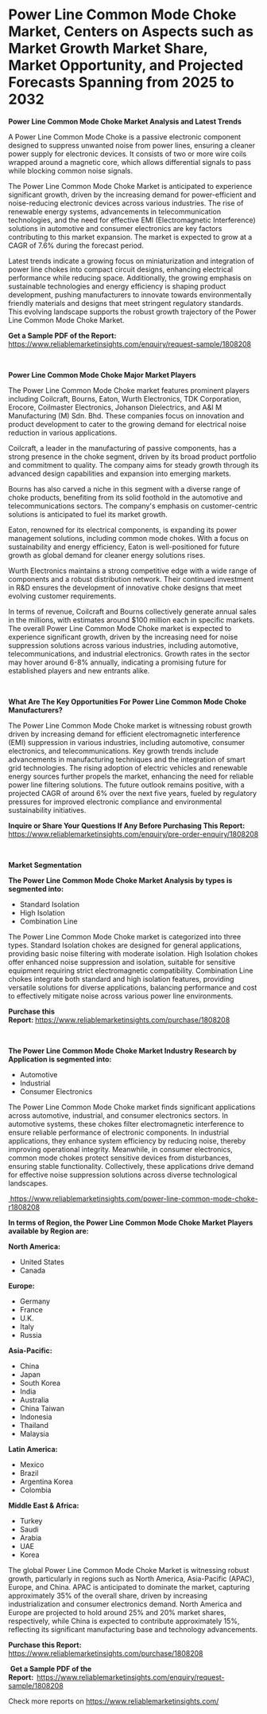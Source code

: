 <p><h1>Power Line Common Mode Choke Market, Centers on Aspects such as Market Growth Market Share, Market Opportunity, and Projected Forecasts Spanning from 2025 to 2032</h1></p><p><strong>Power Line Common Mode Choke Market Analysis and Latest Trends</strong></p>
<p><p>A Power Line Common Mode Choke is a passive electronic component designed to suppress unwanted noise from power lines, ensuring a cleaner power supply for electronic devices. It consists of two or more wire coils wrapped around a magnetic core, which allows differential signals to pass while blocking common noise signals.</p><p>The Power Line Common Mode Choke Market is anticipated to experience significant growth, driven by the increasing demand for power-efficient and noise-reducing electronic devices across various industries. The rise of renewable energy systems, advancements in telecommunication technologies, and the need for effective EMI (Electromagnetic Interference) solutions in automotive and consumer electronics are key factors contributing to this market expansion. The market is expected to grow at a CAGR of 7.6% during the forecast period.</p><p>Latest trends indicate a growing focus on miniaturization and integration of power line chokes into compact circuit designs, enhancing electrical performance while reducing space. Additionally, the growing emphasis on sustainable technologies and energy efficiency is shaping product development, pushing manufacturers to innovate towards environmentally friendly materials and designs that meet stringent regulatory standards. This evolving landscape supports the robust growth trajectory of the Power Line Common Mode Choke Market.</p></p>
<p><strong>Get a Sample PDF of the Report:&nbsp;</strong> <a href="https://www.reliablemarketinsights.com/enquiry/request-sample/1808208?utm_campaign=2010&utm_medium=2&utm_source=Github&utm_content=ia&utm_term=11022025&utm_id=power-line-common-mode-choke">https://www.reliablemarketinsights.com/enquiry/request-sample/1808208</a></p>
<p>&nbsp;</p>
<p><strong>Power Line Common Mode Choke Major Market Players</strong></p>
<p><p>The Power Line Common Mode Choke market features prominent players including Coilcraft, Bourns, Eaton, Wurth Electronics, TDK Corporation, Erocore, Coilmaster Electronics, Johanson Dielectrics, and A&I M Manufacturing (M) Sdn. Bhd. These companies focus on innovation and product development to cater to the growing demand for electrical noise reduction in various applications.</p><p>Coilcraft, a leader in the manufacturing of passive components, has a strong presence in the choke segment, driven by its broad product portfolio and commitment to quality. The company aims for steady growth through its advanced design capabilities and expansion into emerging markets.</p><p>Bourns has also carved a niche in this segment with a diverse range of choke products, benefiting from its solid foothold in the automotive and telecommunications sectors. The company's emphasis on customer-centric solutions is anticipated to fuel its market growth.</p><p>Eaton, renowned for its electrical components, is expanding its power management solutions, including common mode chokes. With a focus on sustainability and energy efficiency, Eaton is well-positioned for future growth as global demand for cleaner energy solutions rises.</p><p>Wurth Electronics maintains a strong competitive edge with a wide range of components and a robust distribution network. Their continued investment in R&D ensures the development of innovative choke designs that meet evolving customer requirements.</p><p>In terms of revenue, Coilcraft and Bourns collectively generate annual sales in the millions, with estimates around $100 million each in specific markets. The overall Power Line Common Mode Choke market is expected to experience significant growth, driven by the increasing need for noise suppression solutions across various industries, including automotive, telecommunications, and industrial electronics. Growth rates in the sector may hover around 6-8% annually, indicating a promising future for established players and new entrants alike.</p></p>
<p>&nbsp;</p>
<p><strong>What Are The Key Opportunities For Power Line Common Mode Choke Manufacturers?</strong></p>
<p><p>The Power Line Common Mode Choke market is witnessing robust growth driven by increasing demand for efficient electromagnetic interference (EMI) suppression in various industries, including automotive, consumer electronics, and telecommunications. Key growth trends include advancements in manufacturing techniques and the integration of smart grid technologies. The rising adoption of electric vehicles and renewable energy sources further propels the market, enhancing the need for reliable power line filtering solutions. The future outlook remains positive, with a projected CAGR of around 6% over the next five years, fueled by regulatory pressures for improved electronic compliance and environmental sustainability initiatives.</p></p>
<p><strong>Inquire or Share Your Questions If Any Before Purchasing This Report:</strong> <a href="https://www.reliablemarketinsights.com/enquiry/pre-order-enquiry/1808208?utm_campaign=2010&utm_medium=2&utm_source=Github&utm_content=ia&utm_term=11022025&utm_id=power-line-common-mode-choke">https://www.reliablemarketinsights.com/enquiry/pre-order-enquiry/1808208</a></p>
<p>&nbsp;</p>
<p><strong>Market Segmentation</strong></p>
<p><strong>The Power Line Common Mode Choke Market Analysis by types is segmented into:</strong></p>
<p><ul><li>Standard Isolation</li><li>High Isolation</li><li>Combination Line</li></ul></p>
<p><p>The Power Line Common Mode Choke market is categorized into three types. Standard Isolation chokes are designed for general applications, providing basic noise filtering with moderate isolation. High Isolation chokes offer enhanced noise suppression and isolation, suitable for sensitive equipment requiring strict electromagnetic compatibility. Combination Line chokes integrate both standard and high isolation features, providing versatile solutions for diverse applications, balancing performance and cost to effectively mitigate noise across various power line environments.</p></p>
<p><strong>Purchase this Report:&nbsp;</strong><a href="https://www.reliablemarketinsights.com/purchase/1808208?utm_campaign=2010&utm_medium=2&utm_source=Github&utm_content=ia&utm_term=11022025&utm_id=power-line-common-mode-choke">https://www.reliablemarketinsights.com/purchase/1808208</a></p>
<p>&nbsp;</p>
<p><strong>The Power Line Common Mode Choke Market Industry Research by Application is segmented into:</strong></p>
<p><ul><li>Automotive</li><li>Industrial</li><li>Consumer Electronics</li></ul></p>
<p><p>The Power Line Common Mode Choke market finds significant applications across automotive, industrial, and consumer electronics sectors. In automotive systems, these chokes filter electromagnetic interference to ensure reliable performance of electronic components. In industrial applications, they enhance system efficiency by reducing noise, thereby improving operational integrity. Meanwhile, in consumer electronics, common mode chokes protect sensitive devices from disturbances, ensuring stable functionality. Collectively, these applications drive demand for effective noise suppression solutions across diverse technological landscapes.</p></p>
<p><a href="https://www.reliablemarketinsights.com/power-line-common-mode-choke-r1808208?utm_campaign=2010&utm_medium=2&utm_source=Github&utm_content=ia&utm_term=11022025&utm_id=power-line-common-mode-choke">&nbsp;https://www.reliablemarketinsights.com/power-line-common-mode-choke-r1808208</a></p>
<p><strong>In terms of Region, the Power Line Common Mode Choke Market Players available by Region are:</strong></p>
<p>
    <p> <strong> North America: </strong>
        <ul>
            <li>United States</li>
            <li>Canada</li>
        </ul>
        </p> 
    <p> <strong> Europe: </strong>
        <ul>
            <li>Germany</li>
            <li>France</li>
            <li>U.K.</li>
            <li>Italy</li>
            <li>Russia</li>
        </ul>
        </p> 
    <p> <strong> Asia-Pacific: </strong>
        <ul>
            <li>China</li>
            <li>Japan</li>
            <li>South Korea</li>
            <li>India</li>
            <li>Australia</li>
            <li>China Taiwan</li>
            <li>Indonesia</li>
            <li>Thailand</li>
            <li>Malaysia</li>
        </ul>
        </p> 
    <p> <strong> Latin America: </strong>
        <ul>
            <li>Mexico</li>
            <li>Brazil</li>
            <li>Argentina Korea</li>
            <li>Colombia</li>
        </ul>
        </p> 
    <p> <strong> Middle East & Africa: </strong>
        <ul>
            <li>Turkey</li>
            <li>Saudi</li>
            <li>Arabia</li>
            <li>UAE</li>
            <li>Korea</li>
        </ul>
    </p>
    </p>
<p><p>The global Power Line Common Mode Choke Market is witnessing robust growth, particularly in regions such as North America, Asia-Pacific (APAC), Europe, and China. APAC is anticipated to dominate the market, capturing approximately 35% of the overall share, driven by increasing industrialization and consumer electronics demand. North America and Europe are projected to hold around 25% and 20% market shares, respectively, while China is expected to contribute approximately 15%, reflecting its significant manufacturing base and technology advancements.</p></p>
<p><strong>Purchase this Report: </strong><a href="https://www.reliablemarketinsights.com/purchase/1808208?utm_campaign=2010&utm_medium=2&utm_source=Github&utm_content=ia&utm_term=11022025&utm_id=power-line-common-mode-choke">https://www.reliablemarketinsights.com/purchase/1808208</a></p>
<p>&nbsp;<strong>Get a Sample PDF of the Report:&nbsp;&nbsp;</strong><a href="https://www.reliablemarketinsights.com/enquiry/request-sample/1808208?utm_campaign=2010&utm_medium=2&utm_source=Github&utm_content=ia&utm_term=11022025&utm_id=power-line-common-mode-choke">https://www.reliablemarketinsights.com/enquiry/request-sample/1808208</a></p>
<p><strong></strong></p>
<p>Check more reports on <a href="https://www.reliablemarketinsights.com/?utm_campaign=2010&utm_medium=2&utm_source=Github&utm_content=ia&utm_term=11022025&utm_id=power-line-common-mode-choke">https://www.reliablemarketinsights.com/</a></p>